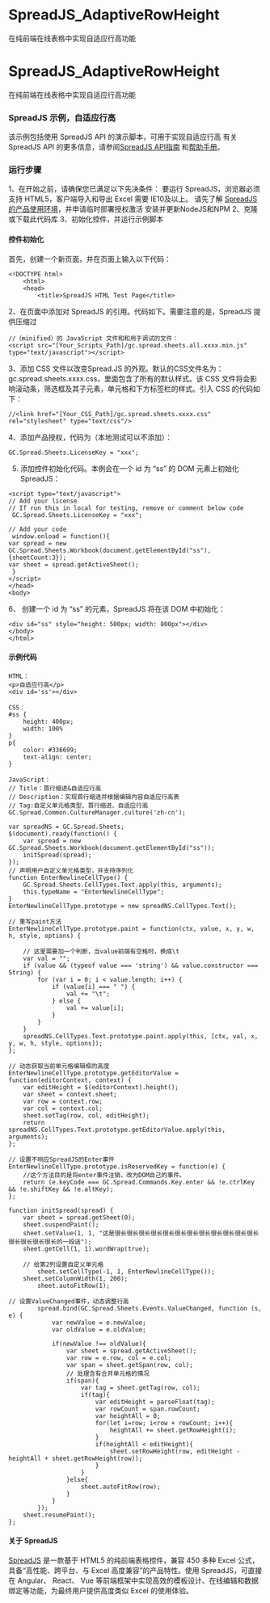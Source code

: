 # SpreadJS_AdaptiveRowHeight
在纯前端在线表格中实现自适应行高功能
# SpreadJS_AdaptiveRowHeight
在纯前端在线表格中实现自适应行高功能

### SpreadJS 示例，自适应行高
该示例包括使用 SpreadJS API 的演示脚本，可用于实现自适应行高
有关 SpreadJS API 的更多信息，请参阅[SpreadJS API指南]( https://demo.grapecity.com.cn/spreadjs/help/api/) 和[帮助手册]( https://help.grapecity.com.cn/pages/viewpage.action?pageId=5963808)。



### 运行步骤
1、在开始之前，请确保您已满足以下先决条件：
要运行 SpreadJS，浏览器必须支持 HTML5，客户端导入和导出 Excel 需要 IE10及以上。
请先了解 [SpreadJS 的产品使用环境]( https://www.grapecity.com.cn/developer/spreadjs/selection-guide/product-use-environment)，并申请临时部署授权激活
安装并更新NodeJS和NPM
2、克隆或下载此代码库
3、初始化控件，并运行示例脚本
#### 控件初始化
首先，创建一个新页面，并在页面上输入以下代码：
```
<!DOCTYPE html>
    <html>
    <head>
        <title>SpreadJS HTML Test Page</title>
```
2、在页面中添加对 SpreadJS 的引用。代码如下。需要注意的是，SpreadJS 提供压缩过
```
//（minified）的 JavaScript 文件和和用于调试的文件：
<script src="[Your_Scripts_Path]/gc.spread.sheets.all.xxxx.min.js" type="text/javascript"></script>
```
3、添加 CSS 文件以改变Spread.JS 的外观。默认的CSS文件名为： 
gc.spread.sheets.xxxx.css，里面包含了所有的默认样式。该 CSS 文件将会影响滚动条，筛选框及其子元素，单元格和下方标签栏的样式。引入 CSS 的代码如下：
```
//<link href="[Your_CSS_Path]/gc.spread.sheets.xxxx.css" rel="stylesheet" type="text/css"/>
```
4、添加产品授权，代码为（本地测试可以不添加）：
```
GC.Spread.Sheets.LicenseKey = "xxx";
```
5. 添加控件初始化代码。本例会在一个 id 为 “ss” 的 DOM 元素上初始化 SpreadJS：
```
<script type="text/javascript">
// Add your license
// If run this in local for testing, remove or comment below code
 GC.Spread.Sheets.LicenseKey = "xxx";

// Add your code
 window.onload = function(){
var spread = new GC.Spread.Sheets.Workbook(document.getElementById("ss"),{sheetCount:3});
var sheet = spread.getActiveSheet();
 }
</script>
</head>
<body>
```
6、 创建一个 id 为 “ss” 的元素，SpreadJS 将在该 DOM 中初始化：
```
<div id="ss" style="height: 500px; width: 800px"></div>
</body>
</html>
```
#### 示例代码
```
HTML：
<p>自适应行高</p>
<div id='ss'></div>

CSS：
#ss {
    height: 400px;
    width: 100%
}
p{
    color: #336699;
    text-align: center;
}

JavaScript：
// Title：首行缩进&自适应行高
// Description：实现首行缩进并根据编辑内容自适应行高表
// Tag:自定义单元格类型、首行缩进、自适应行高
GC.Spread.Common.CultureManager.culture('zh-cn');

var spreadNS = GC.Spread.Sheets;
$(document).ready(function() {
    var spread = new GC.Spread.Sheets.Workbook(document.getElementById("ss"));
    initSpread(spread);
});
// 声明用户自定义单元格类型，并支持序列化
function EnterNewlineCellType() {
    GC.Spread.Sheets.CellTypes.Text.apply(this, arguments);
    this.typeName = "EnterNewlineCellType";
}
EnterNewlineCellType.prototype = new spreadNS.CellTypes.Text();

// 重写paint方法
EnterNewlineCellType.prototype.paint = function(ctx, value, x, y, w, h, style, options) {

    // 这里需要加一个判断，当value前端有空格时，换成\t
    var val = "";
    if (value && (typeof value === 'string') && value.constructor === String) {
        for (var i = 0; i < value.length; i++) {
            if (value[i] === " ") {
                val += "\t";
            } else {
                val += value[i];
            }
        }
    }
    spreadNS.CellTypes.Text.prototype.paint.apply(this, [ctx, val, x, y, w, h, style, options]);
};

// 动态获取当前单元格编辑框的高度
EnterNewlineCellType.prototype.getEditorValue = function(editorContext, context) {
    var editHeight = $(editorContext).height();
    var sheet = context.sheet;
    var row = context.row;
    var col = context.col;
    sheet.setTag(row, col, editHeight);
    return spreadNS.CellTypes.Text.prototype.getEditorValue.apply(this, arguments);
};

// 设置不响应SpreadJS的Enter事件
EnterNewlineCellType.prototype.isReservedKey = function(e) {
    //这个方法目的是将enter事件注销，改为DOM自己的事件。
    return (e.keyCode === GC.Spread.Commands.Key.enter && !e.ctrlKey && !e.shiftKey && !e.altKey);
};

function initSpread(spread) {
    var sheet = spread.getSheet(0);
    sheet.suspendPaint();
    sheet.setValue(1, 1, "这是很长很长很长很长很长很长很长很长很长很长很长很长很长很长很长很长的一段话");
    sheet.getCell(1, 1).wordWrap(true);
    
    // 给第2列设置自定义单元格
        sheet.setCellType(-1, 1, EnterNewlineCellType());
    sheet.setColumnWidth(1, 200);
        sheet.autoFitRow(1);

// 设置ValueChanged事件，动态调整行高
        spread.bind(GC.Spread.Sheets.Events.ValueChanged, function (s, e) {
            var newValue = e.newValue;
            var oldValue = e.oldValue;

            if(newValue !== oldValue){
                var sheet = spread.getActiveSheet();
                var row = e.row, col = e.col;
                var span = sheet.getSpan(row, col);
                // 处理含有合并单元格的情况
                if(span){
                    var tag = sheet.getTag(row, col);
                    if(tag){
                        var editHeight = parseFloat(tag);
                        var rowCount = span.rowCount;
                        var heightAll = 0;
                        for(let i=row; i<row + rowCount; i++){
                            heightAll += sheet.getRowHeight(i);
                        }
                        if(heightAll < editHeight){
                            sheet.setRowHeight(row, editHeight - heightAll + sheet.getRowHeight(row));
                        }
                    }
                }else{
                    sheet.autoFitRow(row);
                }
            }
        });
    sheet.resumePaint();
};
```

#### 关于 SpreadJS
[SpreadJS]( https://www.grapecity.com.cn/developer/spreadjs) 是一款基于 HTML5 的纯前端表格控件，兼容 450 多种 Excel 公式，具备“高性能、跨平台、与 Excel 高度兼容”的产品特性。使用 SpreadJS，可直接在 Angular、 React、 Vue 等前端框架中实现高效的模板设计、在线编辑和数据绑定等功能，为最终用户提供高度类似 Excel 的使用体验。

